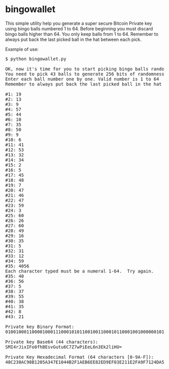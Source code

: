 bingowallet
===========

This simple utility help you generate a super secure Bitcoin Private key using bingo balls numbered 1 to 64. Before beginning you must discard bingo balls higher than 64. You only keep balls from 1 to 64. Remember to always put back the last picked ball in the hat between each pick. 

Example of use:
<pre>
$ python bingowallet.py 

OK, now it's time for you to start picking bingo balls randomly
You need to pick 43 balls to generate 256 bits of randomness
Enter each ball number one by one. Valid number is 1 to 64
Remember to always put back the last picked ball in the hat between each pick

#1: 19
#2: 13
#3: 9
#4: 57
#5: 44
#6: 10
#7: 35
#8: 50
#9: 9
#10: 6
#11: 41
#12: 53
#13: 32
#14: 34
#15: 2
#16: 5
#17: 45
#18: 48
#19: 7
#20: 47
#21: 46
#22: 47
#23: 59
#24: 3
#25: 60
#26: 26
#27: 60
#28: 49
#29: 16
#30: 35
#31: 5
#32: 31
#33: 12
#34: 59
#35: 4056
Each character typed must be a numeral 1-64.  Try again.
#35: 40
#36: 56
#37: 5
#38: 37
#39: 55
#40: 38
#41: 35
#42: 8
#43: 21

Private key Binary Format:
010010001100001000111000101011001001100010110001001000000101101000110100011111100001000001000100101100101111000110101110101101101110111010000010111011011001111011110000001111100010000100011110001011111010100111110111000100100100110110100101100010000111010100

Private key Base64 (44 characters):
SMI4rJixIFo0fhBEsvGutu6C7Z7wPiEeL6n3Ek2liHU=

Private Key Hexadecimal Format (64 characters [0-9A-F]):
48C238AC98B1205A347E1044B2F1AEB6EE82ED9EF03E211E2FA9F7124DA58875
</pre>
